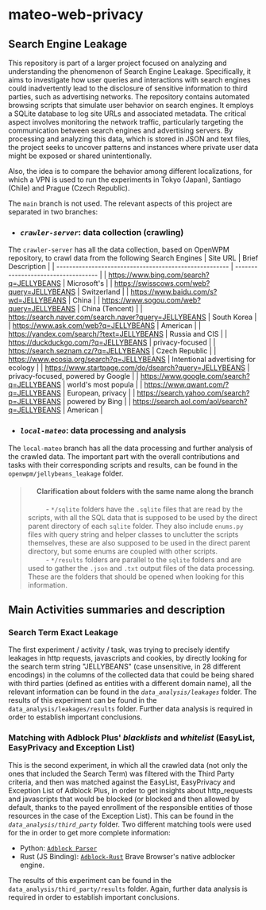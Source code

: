 # mateo-web-privacy

## Search Engine Leakage
This repository is part of a larger project focused on analyzing and understanding the phenomenon of Search Engine Leakage. Specifically, it aims to investigate how user queries and interactions with search engines could inadvertently lead to the disclosure of sensitive information to third parties, such as advertising networks. The repository contains automated browsing scripts that simulate user behavior on search engines. It employs a SQLite database to log site URLs and associated metadata. The critical aspect involves monitoring the network traffic, particularly targeting the communication between search engines and advertising servers. By processing and analyzing this data, which is stored in JSON and text files, the project seeks to uncover patterns and instances where private user data might be exposed or shared unintentionally.

Also, the idea is to compare the behavior among different localizations, for which a VPN is used to run the experiments in Tokyo (Japan), Santiago (Chile) and Prague (Czech Republic).

The `main` branch is not used. The relevant aspects of this project are separated in two branches:

* ### *`crawler-server`*: data collection (crawling)
The `crawler-server` has all the data collection, based on OpenWPM repository, to crawl data from the following Search Engines
| Site URL                                               | Brief Description                   |
| ------------------------------------------------------ | ----------------------------------- |
| https://www.bing.com/search?q=JELLYBEANS               | Microsoft's                         |
| https://swisscows.com/web?query=JELLYBEANS             | Switzerland                         |
| https://www.baidu.com/s?wd=JELLYBEANS                  | China                               |
| https://www.sogou.com/web?query=JELLYBEANS             | China (Tencent)                     |
| https://search.naver.com/search.naver?query=JELLYBEANS | South Korea                         |
| https://www.ask.com/web?q=JELLYBEANS                   | American                            |
| https://yandex.com/search/?text=JELLYBEANS             | Russia and CIS                      |
| https://duckduckgo.com/?q=JELLYBEANS                   | privacy-focused                     |
| https://search.seznam.cz/?q=JELLYBEANS                 | Czech Republic                      |
| https://www.ecosia.org/search?q=JELLYBEANS             | Intentional advertising for ecology |
| https://www.startpage.com/do/dsearch?query=JELLYBEANS  | privacy-focused, powered by Google  |
| https://www.google.com/search?q=JELLYBEANS             | world's most popula                 |
| https://www.qwant.com/?q=JELLYBEANS                    | European, privacy                   |
| https://search.yahoo.com/search?p=JELLYBEANS           | powered by Bing                     |
| https://search.aol.com/aol/search?q=JELLYBEANS         | American                            |

* ### *`local-mateo`*: data processing and analysis
The `local-mateo` branch has all the data processing and further analysis of the crawled data.
The important part with the overall contributions and tasks with their corresponding scripts and results, can be found in the `openwpm/jellybeans_leakage` folder.

>#### &emsp; Clarification about folders with the same name along the branch
>&emsp; &emsp; - `*/sqlite` folders have the `.sqlite` files that are read by the scripts, with all the SQL data that is supposed to be used by the direct parent directory of each `sqlite` folder. They also include `enums.py` files with query string and helper classes to unclutter the scripts themselves, these are also supposed to be used in the direct parent directory, but some enums are coupled with other scripts. \
>&emsp; &emsp; - `*/results` folders are parallel to the `sqlite` folders and are used to gather the `.json` and `.txt` output files of the data processing. These are the folders that should be opened when looking for this information.


## Main Activities summaries and description

### Search Term Exact Leakage
The first experiment / activity / task, was trying to precisely identify leakages in http requests, javascripts and cookies, by directly looking for the search term string "JELLYBEANS" (case unsensitive, in 28 different encodings) in the columns of the collected data that could be being shared with third parties (defined as entities with a different domain name), all the relevant information can be found in the *`data_analysis/leakages`* folder.
The results of this experiment can be found in the `data_analysis/leakages/results` folder. Further data analysis is required in order to establish important conclusions.

### Matching with Adblock Plus' _blacklists_ and _whitelist_ (EasyList, EasyPrivacy and Exception List)
This is the second experiment, in which all the crawled data (not only the ones that included the Search Term) was filtered with the Third Party criteria, and then was matched against the EasyList, EasyPrivacy and Exception List of Adblock Plus, in order to get insights about http_requests and javascripts that would be blocked (or blocked and then allowed by default, thanks to the payed enrollment of the responsible entities of those resources in the case of the Exception List). This can be found in the *`data_analysis/third_party`* folder.
Two different matching tools were used for the in order to get more complete information:
* Python: [`Adblock Parser`](https://github.com/scrapinghub/adblockparser) 
* Rust (JS Binding): [`Adblock-Rust`](https://github.com/brave/adblock-rust) Brave Browser's native adblocker engine.

The results of this experiment can be found in the `data_analysis/third_party/results` folder. Again, further data analysis is required in order to establish important conclusions.
